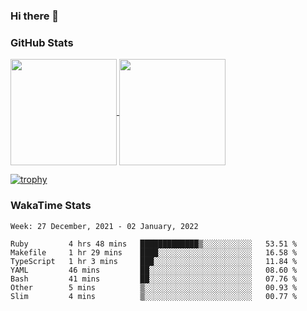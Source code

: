 ### Hi there 👋

### GitHub Stats

<a href="https://github.com/anuraghazra/github-readme-stats">
  <img align="center" height="170px" src="https://github-readme-stats.vercel.app/api/top-langs/?username=tksfjt1024&layout=compact&count_private=true&show_icons=true&show_icons=true&theme=graywhite" />
</a>
<a href="https://github.com/anuraghazra/github-readme-stats">
  <img align="center" height="170px" src="https://github-readme-stats.vercel.app/api?username=tksfjt1024&count_private=true&show_icons=true&show_icons=true&theme=graywhite" />
</a>

[![trophy](https://github-profile-trophy.vercel.app/?username=tksfjt1024)](https://github.com/ryo-ma/github-profile-trophy)

### WakaTime Stats

<!--START_SECTION:waka-->
```text
Week: 27 December, 2021 - 02 January, 2022

Ruby         4 hrs 48 mins   █████████████▒░░░░░░░░░░░   53.51 % 
Makefile     1 hr 29 mins    ████░░░░░░░░░░░░░░░░░░░░░   16.58 % 
TypeScript   1 hr 3 mins     ███░░░░░░░░░░░░░░░░░░░░░░   11.84 % 
YAML         46 mins         ██░░░░░░░░░░░░░░░░░░░░░░░   08.60 % 
Bash         41 mins         ██░░░░░░░░░░░░░░░░░░░░░░░   07.76 % 
Other        5 mins          ▒░░░░░░░░░░░░░░░░░░░░░░░░   00.93 % 
Slim         4 mins          ▒░░░░░░░░░░░░░░░░░░░░░░░░   00.77 % 
```
<!--END_SECTION:waka-->
